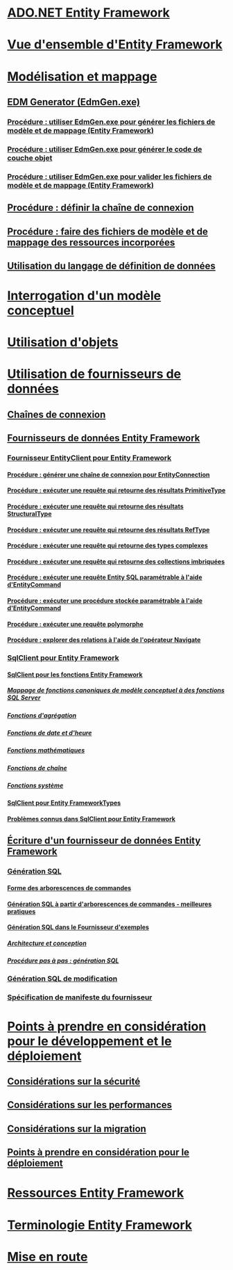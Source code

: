 # [ADO.NET Entity Framework](index.md)
# [Vue d'ensemble d'Entity Framework](overview.md)
# [Modélisation et mappage](modeling-and-mapping.md)
## [EDM Generator (EdmGen.exe)](edm-generator-edmgen-exe.md)
### [Procédure : utiliser EdmGen.exe pour générer les fichiers de modèle et de mappage (Entity Framework)](how-to-use-edmgen-exe-to-generate-the-model-and-mapping-files.md)
### [Procédure : utiliser EdmGen.exe pour générer le code de couche objet](how-to-use-edmgen-exe-to-generate-object-layer-code.md)
### [Procédure : utiliser EdmGen.exe pour valider les fichiers de modèle et de mappage (Entity Framework)](how-to-use-edmgen-exe-to-validate-model-and-mapping-files.md)
## [Procédure : définir la chaîne de connexion](how-to-define-the-connection-string.md)
## [Procédure : faire des fichiers de modèle et de mappage des ressources incorporées](how-to-make-model-and-mapping-files-embedded-resources.md)
## [Utilisation du langage de définition de données](working-with-data-definition-language.md)
# [Interrogation d'un modèle conceptuel](querying-a-conceptual-model.md)
# [Utilisation d'objets](working-with-objects.md)
# [Utilisation de fournisseurs de données](working-with-data-providers.md)
## [Chaînes de connexion](connection-strings.md)
## [Fournisseurs de données Entity Framework](data-providers.md)
### [Fournisseur EntityClient pour Entity Framework](entityclient-provider-for-the-entity-framework.md)
#### [Procédure : générer une chaîne de connexion pour EntityConnection](how-to-build-an-entityconnection-connection-string.md)
#### [Procédure : exécuter une requête qui retourne des résultats PrimitiveType](how-to-execute-a-query-that-returns-primitivetype-results.md)
#### [Procédure : exécuter une requête qui retourne des résultats StructuralType](how-to-execute-a-query-that-returns-structuraltype-results.md)
#### [Procédure : exécuter une requête qui retourne des résultats RefType](how-to-execute-a-query-that-returns-reftype-results.md)
#### [Procédure : exécuter une requête qui retourne des types complexes](how-to-execute-a-query-that-returns-complex-types.md)
#### [Procédure : exécuter une requête qui retourne des collections imbriquées](how-to-execute-a-query-that-returns-nested-collections.md)
#### [Procédure : exécuter une requête Entity SQL paramétrable à l'aide d'EntityCommand](how-to-execute-a-parameterized-entity-sql-query-using-entitycommand.md)
#### [Procédure : exécuter une procédure stockée paramétrable à l'aide d'EntityCommand](how-to-execute-a-parameterized-stored-procedure-using-entitycommand.md)
#### [Procédure : exécuter une requête polymorphe](how-to-execute-a-polymorphic-query.md)
#### [Procédure : explorer des relations à l'aide de l'opérateur Navigate](how-to-navigate-relationships-with-the-navigate-operator.md)
### [SqlClient pour Entity Framework](sqlclient-for-the-entity-framework.md)
#### [SqlClient pour les fonctions Entity Framework](sqlclient-for-ef-functions.md)
##### [Mappage de fonctions canoniques de modèle conceptuel à des fonctions SQL Server](conceptual-model-canonical-to-sql-server-functions-mapping.md)
##### [Fonctions d'agrégation](aggregate-functions-sqlclient-for-entity-framework.md)
##### [Fonctions de date et d'heure](date-and-time-functions.md)
##### [Fonctions mathématiques](mathematical-functions.md)
##### [Fonctions de chaîne](string-functions.md)
##### [Fonctions système](system-functions.md)
#### [SqlClient pour Entity FrameworkTypes](sqlclient-for-ef-types.md)
#### [Problèmes connus dans SqlClient pour Entity Framework](known-issues-in-sqlclient-for-entity-framework.md)
## [Écriture d'un fournisseur de données Entity Framework](writing-an-ef-data-provider.md)
### [Génération SQL](sql-generation.md)
#### [Forme des arborescences de commandes](the-shape-of-the-command-trees.md)
#### [Génération SQL à partir d'arborescences de commandes - meilleures pratiques](generating-sql-from-command-trees-best-practices.md)
#### [Génération SQL dans le Fournisseur d'exemples](sql-generation-in-the-sample-provider.md)
##### [Architecture et conception](architecture-and-design.md)
##### [Procédure pas à pas : génération SQL](walkthrough-sql-generation.md)
### [Génération SQL de modification](modification-sql-generation.md)
### [Spécification de manifeste du fournisseur](provider-manifest-specification.md)
# [Points à prendre en considération pour le développement et le déploiement](development-and-deployment-considerations.md)
## [Considérations sur la sécurité](security-considerations.md)
## [Considérations sur les performances](performance-considerations.md)
## [Considérations sur la migration](migration-considerations.md)
## [Points à prendre en considération pour le déploiement](deployment-considerations.md)
# [Ressources Entity Framework](resources.md)
# [Terminologie Entity Framework](terminology.md)
# [Mise en route](getting-started.md)
